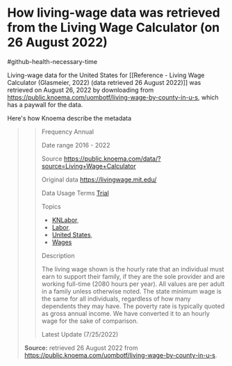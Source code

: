 # How living-wage data was retrieved from the Living Wage Calculator (on 26 August 2022)
#github-health-necessary-time 

Living-wage data for the United States for [[Reference - Living Wage Calculator (Glasmeier, 2022) (data retrieved 26 August 2022)]] was retrieved on August 26, 2022 by downloading from https://public.knoema.com/uombotf/living-wage-by-county-in-u-s, which has a paywall for the data.

Here's how Knoema describe the metadata
>>Frequency
>>Annual
>>
>>Date range
>>2016 - 2022
>>
>>Source
>>https://public.knoema.com/data/?source=Living+Wage+Calculator
>>
>>Original data
>>https://livingwage.mit.edu/
>>
>>Data Usage Terms
>>[Trial](http://livingwage.mit.edu/)
>>
>>Topics
>>
>>-   [KNLabor](https://public.knoema.com/data#topic=KNLabor),
>>-   [Labor](https://public.knoema.com/data#topic=Labor),
>>-   [United States](https://public.knoema.com/data#topic=United%20States),
>>-   [Wages](https://public.knoema.com/data#topic=Wages)
>>
>>Description
>>
>>The living wage shown is the hourly rate that an individual must earn to support their family, if they are the sole provider and are working full-time (2080 hours per year). All values are per adult in a family unless otherwise noted. The state minimum wage is the same for all individuals, regardless of how many dependents they may have. The poverty rate is typically quoted as gross annual income. We have converted it to an hourly wage for the sake of comparison.
>>
>>Latest Update (7/25/2022)
>
>**Source:** retrieved 26 August 2022 from https://public.knoema.com/uombotf/living-wage-by-county-in-u-s.